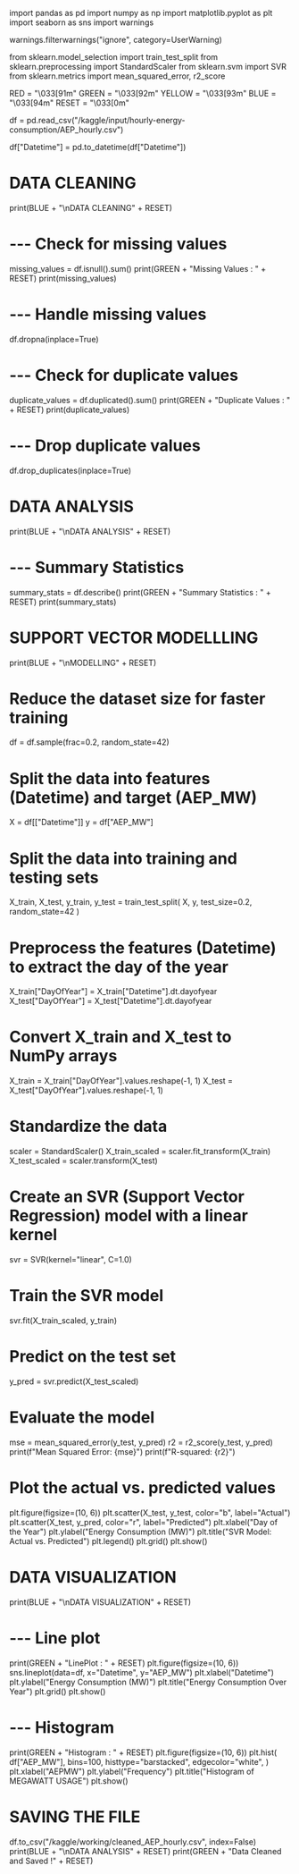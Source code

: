 import pandas as pd
import numpy as np
import matplotlib.pyplot as plt
import seaborn as sns
import warnings

warnings.filterwarnings("ignore", category=UserWarning)

from sklearn.model_selection import train_test_split
from sklearn.preprocessing import StandardScaler
from sklearn.svm import SVR
from sklearn.metrics import mean_squared_error, r2_score

RED = "\033[91m"
GREEN = "\033[92m"
YELLOW = "\033[93m"
BLUE = "\033[94m"
RESET = "\033[0m"

df = pd.read_csv("/kaggle/input/hourly-energy-consumption/AEP_hourly.csv")

df["Datetime"] = pd.to_datetime(df["Datetime"])

# DATA CLEANING
print(BLUE + "\nDATA CLEANING" + RESET)
# --- Check for missing values
missing_values = df.isnull().sum()
print(GREEN + "Missing Values : " + RESET)
print(missing_values)
# --- Handle missing values
df.dropna(inplace=True)
# --- Check for duplicate values
duplicate_values = df.duplicated().sum()
print(GREEN + "Duplicate Values : " + RESET)
print(duplicate_values)
# --- Drop duplicate values
df.drop_duplicates(inplace=True)

# DATA ANALYSIS
print(BLUE + "\nDATA ANALYSIS" + RESET)
# --- Summary Statistics
summary_stats = df.describe()
print(GREEN + "Summary Statistics : " + RESET)
print(summary_stats)

# SUPPORT VECTOR MODELLLING
print(BLUE + "\nMODELLING" + RESET)
# Reduce the dataset size for faster training
df = df.sample(frac=0.2, random_state=42)
# Split the data into features (Datetime) and target (AEP_MW)
X = df[["Datetime"]]
y = df["AEP_MW"]
# Split the data into training and testing sets
X_train, X_test, y_train, y_test = train_test_split(
    X, y, test_size=0.2, random_state=42
)
# Preprocess the features (Datetime) to extract the day of the year
X_train["DayOfYear"] = X_train["Datetime"].dt.dayofyear
X_test["DayOfYear"] = X_test["Datetime"].dt.dayofyear
# Convert X_train and X_test to NumPy arrays
X_train = X_train["DayOfYear"].values.reshape(-1, 1)
X_test = X_test["DayOfYear"].values.reshape(-1, 1)
# Standardize the data
scaler = StandardScaler()
X_train_scaled = scaler.fit_transform(X_train)
X_test_scaled = scaler.transform(X_test)
# Create an SVR (Support Vector Regression) model with a linear kernel
svr = SVR(kernel="linear", C=1.0)
# Train the SVR model
svr.fit(X_train_scaled, y_train)
# Predict on the test set
y_pred = svr.predict(X_test_scaled)
# Evaluate the model
mse = mean_squared_error(y_test, y_pred)
r2 = r2_score(y_test, y_pred)
print(f"Mean Squared Error: {mse}")
print(f"R-squared: {r2}")
# Plot the actual vs. predicted values
plt.figure(figsize=(10, 6))
plt.scatter(X_test, y_test, color="b", label="Actual")
plt.scatter(X_test, y_pred, color="r", label="Predicted")
plt.xlabel("Day of the Year")
plt.ylabel("Energy Consumption (MW)")
plt.title("SVR Model: Actual vs. Predicted")
plt.legend()
plt.grid()
plt.show()


# DATA VISUALIZATION
print(BLUE + "\nDATA VISUALIZATION" + RESET)
# --- Line plot
print(GREEN + "LinePlot : " + RESET)
plt.figure(figsize=(10, 6))
sns.lineplot(data=df, x="Datetime", y="AEP_MW")
plt.xlabel("Datetime")
plt.ylabel("Energy Consumption (MW)")
plt.title("Energy Consumption Over Year")
plt.grid()
plt.show()
# --- Histogram
print(GREEN + "Histogram : " + RESET)
plt.figure(figsize=(10, 6))
plt.hist(
    df["AEP_MW"],
    bins=100,
    histtype="barstacked",
    edgecolor="white",
)
plt.xlabel("AEPMW")
plt.ylabel("Frequency")
plt.title("Histogram of MEGAWATT USAGE")
plt.show()

# SAVING THE FILE
df.to_csv("/kaggle/working/cleaned_AEP_hourly.csv", index=False)
print(BLUE + "\nDATA ANALYSIS" + RESET)
print(GREEN + "Data Cleaned and Saved !" + RESET)
